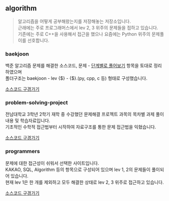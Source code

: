 algorithm
---------------------------------------
> 알고리즘을 어떻게 공부해왔는지를 저장해놓는 저장소입니다.  
> 근래에는 주로 프로그래머스에서 lev 2, 3 위주의 문제들을 접하고 있습니다.  
> 기존에는 주로 C++을 사용해서 접근을 했으나 요즘에는 Python 위주의 문제풀이를 선호합니다.  
### baekjoon

백준 알고리즘 문제를 해결한 소스코드, 문제 - [단계별로 풀어보기](https://www.acmicpc.net/step) 항목을 토대로 정리하였으며  
폴더구조는 baekjoon - lev {$} - {$}.(py, cpp, c 등) 형태로 구성했습니다.
  
[소스코드 구경가기](https://github.com/dlrtn/algorithm/tree/main/baekjoon)
### problem-solving-project

전남대학교 3학년 2학기 재학 중 수강했던 문제해결 프로젝트 과목의 목차별 과제 풀이내용 및 학습자료입니다.  
기초적인 수학적 접근법부터 시작하여 자료구조를 통한 문제 접근법을 익혔습니다.

[소스코드 구경가기](https://github.com/dlrtn/algorithm/tree/main/problem-solving-project)

### programmers

문제에 대한 접근성이 쉬워서 선택한 사이트입니다.  
KAKAO, SQL, Algorithm 등의 항목으로 구성되어 있으며 lev 1, 2의 문제들이 풀이되어 있습니다.  
현재 lev 1은 한 개를 제외하고 모두 해결한 상태로 lev 2, 3 위주로 접근하고 있습니다.
  
[소스코드 구경가기](https://github.com/dlrtn/algorithm/tree/main/programmers)
